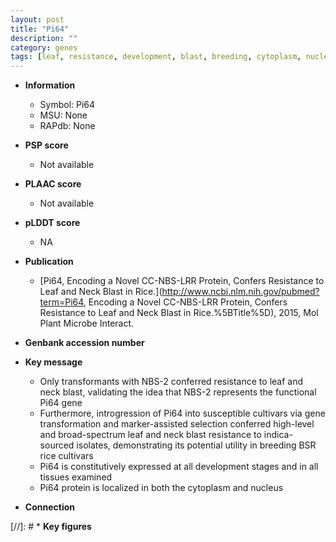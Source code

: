 ```yaml
---
layout: post
title: "Pi64"
description: ""
category: genes
tags: [leaf, resistance, development, blast, breeding, cytoplasm, nucleus, blast resistance]
---
```


* **Information**  
    + Symbol: Pi64  
    + MSU: None  
    + RAPdb: None  

* **PSP score**  
    + Not available 

* **PLAAC score**  
    + Not available 

* **pLDDT score**
    + NA


* **Publication**  
    + [Pi64, Encoding a Novel CC-NBS-LRR Protein, Confers Resistance to Leaf and Neck Blast in Rice.](http://www.ncbi.nlm.nih.gov/pubmed?term=Pi64, Encoding a Novel CC-NBS-LRR Protein, Confers Resistance to Leaf and Neck Blast in Rice.%5BTitle%5D), 2015, Mol Plant Microbe Interact.

* **Genbank accession number**  

* **Key message**  
    + Only transformants with NBS-2 conferred resistance to leaf and neck blast, validating the idea that NBS-2 represents the functional Pi64 gene
    + Furthermore, introgression of Pi64 into susceptible cultivars via gene transformation and marker-assisted selection conferred high-level and broad-spectrum leaf and neck blast resistance to indica-sourced isolates, demonstrating its potential utility in breeding BSR rice cultivars
    + Pi64 is constitutively expressed at all development stages and in all tissues examined
    + Pi64 protein is localized in both the cytoplasm and nucleus

* **Connection**  

[//]: # * **Key figures**  


